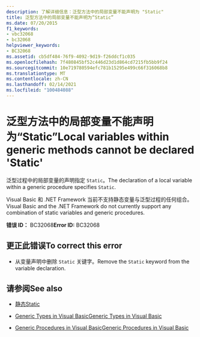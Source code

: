 ```yaml
---
description: 了解详细信息：泛型方法中的局部变量不能声明为 "Static"
title: 泛型方法中的局部变量不能声明为“Static”
ms.date: 07/20/2015
f1_keywords:
- vbc32068
- bc32068
helpviewer_keywords:
- BC32068
ms.assetid: cb5df484-76f9-4092-9d19-f26ddcf1c035
ms.openlocfilehash: 7f480845bf52c446d23d1d864cd7215fb5bb9f24
ms.sourcegitcommit: 10e719780594efc781b15295e499c66f316068b8
ms.translationtype: MT
ms.contentlocale: zh-CN
ms.lasthandoff: 02/14/2021
ms.locfileid: "100484088"
---
```

# <a name="local-variables-within-generic-methods-cannot-be-declared-static"></a><span data-ttu-id="71c2c-103">泛型方法中的局部变量不能声明为“Static”</span><span class="sxs-lookup"><span data-stu-id="71c2c-103">Local variables within generic methods cannot be declared 'Static'</span></span>

<span data-ttu-id="71c2c-104">泛型过程中的局部变量的声明指定 `Static`。</span><span class="sxs-lookup"><span data-stu-id="71c2c-104">The declaration of a local variable within a generic procedure specifies `Static`.</span></span>  
  
 <span data-ttu-id="71c2c-105">Visual Basic 和 .NET Framework 当前不支持静态变量与泛型过程的任何组合。</span><span class="sxs-lookup"><span data-stu-id="71c2c-105">Visual Basic and the .NET Framework do not currently support any combination of static variables and generic procedures.</span></span>  
  
 <span data-ttu-id="71c2c-106">**错误 ID：** BC32068</span><span class="sxs-lookup"><span data-stu-id="71c2c-106">**Error ID:** BC32068</span></span>  
  
## <a name="to-correct-this-error"></a><span data-ttu-id="71c2c-107">更正此错误</span><span class="sxs-lookup"><span data-stu-id="71c2c-107">To correct this error</span></span>  
  
- <span data-ttu-id="71c2c-108">从变量声明中删除 `Static` 关键字。</span><span class="sxs-lookup"><span data-stu-id="71c2c-108">Remove the `Static` keyword from the variable declaration.</span></span>  
  
## <a name="see-also"></a><span data-ttu-id="71c2c-109">请参阅</span><span class="sxs-lookup"><span data-stu-id="71c2c-109">See also</span></span>

- [<span data-ttu-id="71c2c-110">静态</span><span class="sxs-lookup"><span data-stu-id="71c2c-110">Static</span></span>](../language-reference/modifiers/static.md)

- [<span data-ttu-id="71c2c-111">Generic Types in Visual Basic</span><span class="sxs-lookup"><span data-stu-id="71c2c-111">Generic Types in Visual Basic</span></span>](../programming-guide/language-features/data-types/generic-types.md)
- [<span data-ttu-id="71c2c-112">Generic Procedures in Visual Basic</span><span class="sxs-lookup"><span data-stu-id="71c2c-112">Generic Procedures in Visual Basic</span></span>](../programming-guide/language-features/data-types/generic-procedures.md)
